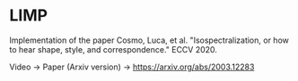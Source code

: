 # LIMP

Implementation of the paper Cosmo, Luca, et al. "Isospectralization, or how to hear shape, style, and correspondence." ECCV 2020.

Video ->
Paper (Arxiv version) -> https://arxiv.org/abs/2003.12283
